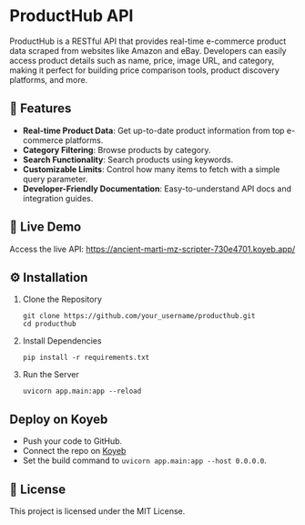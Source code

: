 # ProductHub API

ProductHub is a RESTful API that provides real-time e-commerce product data scraped from websites like Amazon and eBay. Developers can easily access product details such as name, price, image URL, and category, making it perfect for building price comparison tools, product discovery platforms, and more.

## 🌟 Features
- **Real-time Product Data**: Get up-to-date product information from top e-commerce platforms.
- **Category Filtering**: Browse products by category.
- **Search Functionality**: Search products using keywords.
- **Customizable Limits**: Control how many items to fetch with a simple query parameter.
- **Developer-Friendly Documentation**: Easy-to-understand API docs and integration guides.

## 🚀 Live Demo
Access the live API: https://ancient-marti-mz-scripter-730e4701.koyeb.app/

## ⚙️ Installation
1. Clone the Repository
   ```
   git clone https://github.com/your_username/producthub.git
   cd producthub
   ```
2. Install Dependencies
   ```
   pip install -r requirements.txt
   ```
3. Run the Server
   ```
   uvicorn app.main:app --reload
   ```

## Deploy on Koyeb
- Push your code to GitHub.
- Connect the repo on [Koyeb](https://www.koyeb.com/)
- Set the build command to `uvicorn app.main:app --host 0.0.0.0`.

## 📃 License
This project is licensed under the MIT License.
